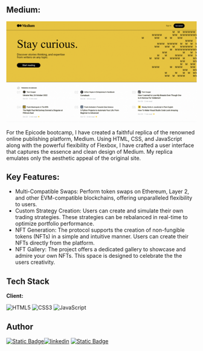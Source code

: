 ## Medium:
[![Watch the video](./assets/Demo/Demo.gif)](./assets/Demo/Demo.gif)

For the Epicode bootcamp, I have created a faithful replica of the renowned online publishing platform, Medium. Using HTML, CSS, and JavaScript along with the powerful flexibility of Flexbox, I have crafted a user interface that captures the essence and clean design of Medium. My replica emulates only the aesthetic appeal of the original site.


## Key Features:

- Multi-Compatible Swaps: Perform token swaps on Ethereum, Layer 2, and other EVM-compatible blockchains, offering unparalleled flexibility to users.
- Custom Strategy Creation: Users can create and simulate their own trading strategies. These strategies can be rebalanced in real-time to optimize portfolio performance.
- NFT Generation: The protocol supports the creation of non-fungible tokens (NFTs) in a simple and intuitive manner. Users can create their NFTs directly from the platform.
- NFT Gallery: The project offers a dedicated gallery to showcase and admire your own NFTs. This space is designed to celebrate the the users creativity.

## Tech Stack

**Client:**

![HTML5](https://img.shields.io/badge/html5-%23E34F26.svg?style=for-the-badge&logo=html5&logoColor=white)
![CSS3](https://img.shields.io/badge/css3-%231572B6.svg?style=for-the-badge&logo=css3&logoColor=white)
![JavaScript](https://img.shields.io/badge/javascript-%23323330.svg?style=for-the-badge&logo=javascript&logoColor=%23F7DF1E)

## Author

[![Static Badge](https://img.shields.io/badge/GitHub-black?style=for-the-badge&logo=github)](https://www.github.com/thisisWoe)[![linkedin](https://img.shields.io/badge/linkedin-0A66C2?style=for-the-badge&logo=linkedin&logoColor=white)](https://www.linkedin.com/in/alessandro-rondolini/)
[![Static Badge](https://img.shields.io/badge/Mail%20Me-violet?style=for-the-badge&logo=gmail)](mailto:alessandro.rondolini.96@gmail.com?subject=Job_Offer)